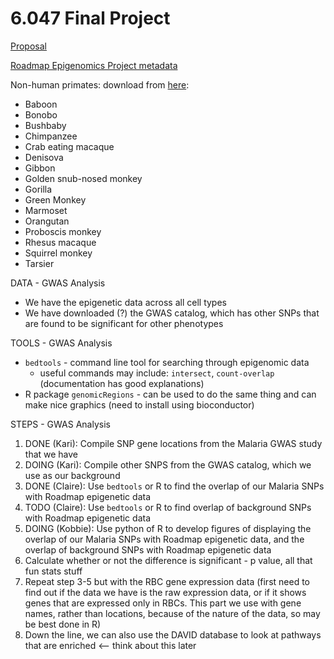 # 6.047 Final Project

[Proposal][proposal]

[Roadmap Epigenomics Project metadata][roadmap]

Non-human primates: download from [here][usc]:

-   Baboon
-   Bonobo
-   Bushbaby
-   Chimpanzee
-   Crab eating macaque
-   Denisova
-   Gibbon
-   Golden snub-nosed monkey
-   Gorilla
-   Green Monkey
-   Marmoset
-   Orangutan
-   Proboscis monkey
-   Rhesus macaque
-   Squirrel monkey
-   Tarsier

DATA - GWAS Analysis

-   We have the epigenetic data across all cell types
-   We have downloaded (?) the GWAS catalog, which has other SNPs that are found to be significant for other phenotypes

TOOLS - GWAS Analysis

-   `bedtools` - command line tool for searching through epigenomic data
    -   useful commands may include: `intersect`, `count-overlap` (documentation has good explanations)
-   R package `genomicRegions` - can be used to do the same thing and can make nice graphics (need to install using bioconductor)

STEPS - GWAS Analysis

1.  DONE (Kari): Compile SNP gene locations from the Malaria GWAS study that we have
1.  DOING (Kari): Compile other SNPS from the GWAS catalog, which we use as our background
1.  DONE (Claire): Use `bedtools` or R to find the overlap of our Malaria SNPs with Roadmap epigenetic data
1.  TODO (Claire): Use `bedtools` or R to find overlap of background SNPs with Roadmap epigenetic data
1.  DOING (Kobbie): Use python of R to develop figures of displaying the overlap of our Malaria SNPs with Roadmap epigenetic data, and the overlap of background SNPs with Roadmap epigenetic data
1.  Calculate whether or not the difference is significant - p value, all that fun stats stuff
1.  Repeat step 3-5 but with the RBC gene expression data (first need to find out if the data we have is the raw expression data, or if it shows genes that are expressed only in RBCs. This part we use with gene names, rather than locations, because of the nature of the data, so may be best done in R)
1.  Down the line, we can also use the DAVID database to look at pathways that are enriched <-- think about this later

[proposal]: https://docs.google.com/document/d/1F0Ke9Pjggio1-GSsk4dtYaaRajI1zjJQ_VCiW0mkeaQ/edit#
[usc]: http://hgdownload.cse.ucsc.edu/goldenPath/panPan2/bigZips/
[roadmap]: https://docs.google.com/spreadsheets/d/1yikGx4MsO9Ei36b64yOy9Vb6oPC5IBGlFbYEt-N6gOM/edit#gid=15
